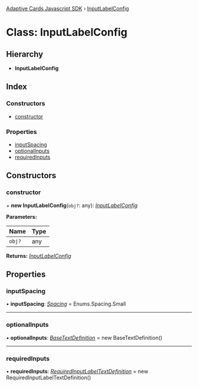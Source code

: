[Adaptive Cards Javascript SDK](../README.md) › [InputLabelConfig](inputlabelconfig.md)

# Class: InputLabelConfig

## Hierarchy

* **InputLabelConfig**

## Index

### Constructors

* [constructor](inputlabelconfig.md#constructor)

### Properties

* [inputSpacing](inputlabelconfig.md#inputspacing)
* [optionalInputs](inputlabelconfig.md#optionalinputs)
* [requiredInputs](inputlabelconfig.md#requiredinputs)

## Constructors

###  constructor

\+ **new InputLabelConfig**(`obj?`: any): *[InputLabelConfig](inputlabelconfig.md)*

**Parameters:**

Name | Type |
------ | ------ |
`obj?` | any |

**Returns:** *[InputLabelConfig](inputlabelconfig.md)*

## Properties

###  inputSpacing

• **inputSpacing**: *[Spacing](../enums/spacing.md)* = Enums.Spacing.Small

___

###  optionalInputs

• **optionalInputs**: *[BaseTextDefinition](basetextdefinition.md)* = new BaseTextDefinition()

___

###  requiredInputs

• **requiredInputs**: *[RequiredInputLabelTextDefinition](requiredinputlabeltextdefinition.md)* = new RequiredInputLabelTextDefinition()
